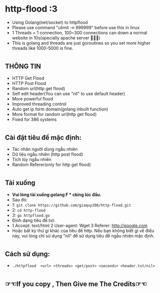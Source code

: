 # http-flood :3
- Using Golang(net/socket) to httpflood
- Please use command "ulimit -n 999999" before use this in linux
- 1 Threads = 1 connection, 100~300 connections can down a normal website in 10s(specially apache server 🤣🤣🤣)
- This is golang and threads are just goroutines so you set more higher threads like 1000-5000 is fine.
#
## THÔNG TIN
- HTTP Get Flood
- HTTP Post Flood
- Random url(http get flood)
- Self edit header(You can use "nil" to use default header)
- More powerful flood
- Improved threading control
- Auto get ip form domain(golang inbuilt function)
- More format for random url(http get flood)
- Fixed for 386 systems
#
## Cài đặt tiêu đề mặc định:
- Tác nhân người dùng ngẫu nhiên
- Dữ liệu ngẫu nhiên (http post flood)
- Tích lũy ngẫu nhiên
- Random Referer(only for http get flood)
#
## Tải xuống
- **Vui lòng tải xuống golang F * cking lúc đầu.**
- Sau đó:
 - 1: `git clone https://github.com/giaquy208/http-flood.git`
 - 2: `cd http-flood`
 - 3: `go httpflood.go`
- Định dạng tiêu đề.txt:
- 1 Accept: text/html 2 User-agent: Wget 3 Referer: http://google.com
- Hoặc bất kỳ thứ gì khác của tiêu đề http. Nếu bạn không biết gì về điều này, vui lòng chỉ sử dụng "nil" để sử dụng tiêu đề ngẫu nhiên mặc định.
#
## Cách sử dụng:
- `./httpflood  <url> <threads> <get/post> <seconds> <header.txt/nil>`
#
## ☞☜If you copy , Then Give me The Credits☞☜
